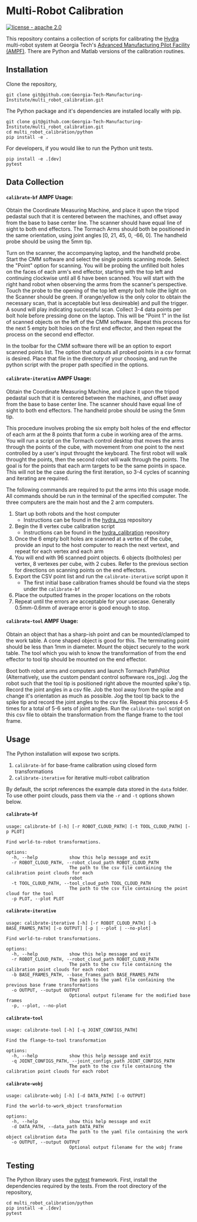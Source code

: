 # Multi-Robot Calibration

[![license - apache 2.0](https://img.shields.io/:license-Apache%202.0-yellowgreen.svg)](https://opensource.org/licenses/Apache-2.0)

This repository contains a collection of scripts for calibrating the
[Hydra](https://github.com/alexarbogast/hydra_ros) multi-robot system at Georgia
Tech's [Advanced Manufacturing Pilot Facility
(AMPF)](https://ampf.research.gatech.edu/). There are Python and Matlab versions
of the calibration routines.

## Installation

Clone the repository,

```
git clone git@github.com:Georgia-Tech-Manufacturing-Institute/multi_robot_calibration.git
```

The Python package and it's dependencies are installed locally with pip.

```
git clone git@github.com:Georgia-Tech-Manufacturing-Institute/multi_robot_calibration.git
cd multi_robot_calibration/python
pip install -e .
```

For developers, if you would like to run the Python unit tests.

```
pip install -e .[dev]
pytest
```

## Data Collection
#### `calibrate-bf` AMPF Usage:

Obtain the Coordinate Measuring Machine, and place it upon the tripod pedastal such that it is centered between the machines, and offset away from the base to base center line. The scanner should have equal line of sight to both end effectors. The Tormach Arms should both be positioned in the same orientation, using joint angles [0, 21, 45, 0, -66, 0]. The handheld probe should be using the 5mm tip.

Turn on the scanner, the accompanying laptop, and the handheld probe. Start the CMM software and select the single points scanning mode. Select the "Point" option for scanning. You will be probing the unfilled bolt holes on the faces of each arm's end effector, starting with the top left and continuing clockwise until all 6 have been scanned. You will start with the right hand robot when observing the arms from the scanner's perspective. Touch the probe to the opening of the top left empty bolt hole (the light on the Scanner should be green. If orange/yellow is the only color to obtain the necessary scan, that is acceptable but less desireable) and pull the trigger. A sound will play indicating successful scan. Collect 3-4 data points per bolt hole before pressing done on the laptop. This will be "Point 1" in the list of scanned objects on the left of the CMM software. Repeat this process for the next 5 empty bolt holes on the first end effector, and then repeat the process on the second end effector.

In the toolbar for the CMM software there will be an option to export scanned points list. The option that outputs all probed points in a csv format is desired. Place that file in the directory of your choosing, and run the python script with the proper path specified in the options.

#### `calibrate-iterative` AMPF Usage:

Obtain the Coordinate Measuring Machine, and place it upon the tripod pedastal such that it is centered between the machines, and offset away from the base to base center line. The scanner should have equal line of sight to both end effectors. The handheld probe should be using the 5mm tip.

This procedure involves probing the six empty bolt holes of the end effector of each arm at the 8 points that form a cube in working area of the arms. You will run a script on the Tormach control desktop that moves the arms through the points of the cube, with movement from one point to the next controlled by a user's input throught the keyboard. The first robot will walk throught the points, then the second robot will walk through the points. The goal is for the points that each arm targets to be the same points in space. This will not be the case during the first iteration, so 3-4 cycles of scanning and iterating are required.

The following commands are required to put the arms into this usage mode. All commands should be run in the terminal of the specified computer. The three computers are the main host and the 2 arm computers.

1. Start up both robots and the host computer
    * Instructions can be found in the [hydra_ros](https://github.com/alexarbogast/hydra_ros) repository
2. Begin the 8 vertex cube calibration script
    * Instructions can be found in the [hydra_calibration](https://github.com/alexarbogast/hydra_calibration) repository
3. Once the 6 empty bolt holes are scanned at a vertex of the cube, provide an input to the host computer to reach the next vertext, and repeat for each vertex and each arm
4. You will end with 96 scanned point objects. 6 objects (boltholes) per vertex, 8 vertexes per cube, with 2 cubes. Refer to the previous section for directions on scanning points on the end effectors.
5. Export the CSV point list and run the `calibrate-iterative` script upon it
    * The first initial base calibration frames should be found via the steps under the `calibrate-bf`
6. Place the outputted frames in the proper locations on the robots
7. Repeat until the errors are acceptable for your usecase. Generally 0.5mm-0.6mm of average error is good enough to stop.

#### `calibrate-tool` AMPF Usage:

Obtain an object that has a sharp-ish point and can be mounted/clamped to the work table. A cone shaped object is good for this. The terminating point should be less than 1mm in diameter. Mount the object securely to the work table. The tool which you wish to know the transformation of from the end effector to tool tip should be mounted on the end effector.

Boot both robot arms and computers and launch Tormach PathPilot (Alternatively, use the custom pendant control softwware ros_jog). Jog the robot such that the tool tip is positioned right above the mounted spike's tip. Record the joint angles in a csv file. Job the tool away from the spike and change it's orientation as much as possible. Jog the tool tip back to the spike tip and record the joint angles to the csv file. Repeat this process 4-5 times for a total of 5-6 sets of joint angles. Run the `calibrate-tool` script on this csv file to obtain the transformation from the flange frame to the tool frame.

## Usage

The Python installation will expose two scripts.

1. `calibrate-bf` for base-frame calibration using closed form transformations
2. `calibrate-iterative` for iterative multi-robot calibration

By default, the script references the example data stored in the `data` folder.
To use other point clouds, pass them via the `-r` and `-t` options shown below.

#### `calibrate-bf`

```
usage: calibrate-bf [-h] [-r ROBOT_CLOUD_PATH] [-t TOOL_CLOUD_PATH] [-p PLOT]

Find world-to-robot transformations.

options:
  -h, --help            show this help message and exit
  -r ROBOT_CLOUD_PATH, --robot_cloud_path ROBOT_CLOUD_PATH
                        The path to the csv file containing the calibration point clouds for each
                        robot
  -t TOOL_CLOUD_PATH, --tool_cloud_path TOOL_CLOUD_PATH
                        The path to the csv file containing the point cloud for the tool
  -p PLOT, --plot PLOT
```

#### `calibrate-iterative`

```
usage: calibrate-iterative [-h] [-r ROBOT_CLOUD_PATH] [-b BASE_FRAMES_PATH] [-o OUTPUT] [-p | --plot | --no-plot]

Find world-to-robot transformations.

options:
  -h, --help            show this help message and exit
  -r ROBOT_CLOUD_PATH, --robot_cloud_path ROBOT_CLOUD_PATH
                        The path to the csv file containing the calibration point clouds for each robot
  -b BASE_FRAMES_PATH, --base_frames_path BASE_FRAMES_PATH
                        The path to the yaml file containing the previous base frame transformations
  -o OUTPUT, --output OUTPUT
                        Optional output filename for the modified base frames
  -p, --plot, --no-plot
```

#### `calibrate-tool`

```
usage: calibrate-tool [-h] [-q JOINT_CONFIGS_PATH]

Find the flange-to-tool transformation

options:
  -h, --help            show this help message and exit
  -q JOINT_CONFIGS_PATH, --joint_configs_path JOINT_CONFIGS_PATH
                        The path to the csv file containing the calibration point clouds for each robot
```

#### `calibrate-wobj`

```
usage: calibrate-wobj [-h] [-d DATA_PATH] [-o OUTPUT]

Find the world-to-work_object transformation

options:
  -h, --help            show this help message and exit
  -d DATA_PATH, --data_path DATA_PATH
                        The path to the yaml file containing the work object calibration data
  -o OUTPUT, --output OUTPUT
                        Optional output filename for the wobj frame
```

## Testing

The Python library uses the [pytest](https://doc.pytest.org/en/latest/)
framework. First, install the dependencies required by the tests. From the root
directory of the repository,

```
cd multi_robot_calibration/python
pip install -e .[dev]
pytest
```
